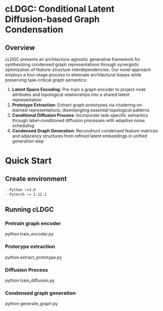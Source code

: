 # cLDGC: Conditional Latent Diffusion-based Graph Condensation

## Overview
cLDGC presents an architecture-agnostic generative framework for synthesizing condensed graph representations through synergistic optimization of feature-structure interdependencies. Our novel approach employs a four-stage process to eliminate architectural biases while preserving task-critical graph semantics:

1. **Latent Space Encoding**: Pre-train a graph encoder to project node attributes and topological relationships into a shared latent representation
2. **Prototype Extraction**: Extract graph prototypes via clustering on learned representations, disentangling essential topological patterns
3. **Conditional Diffusion Process**: Incorporate task-specific semantics through label-conditioned diffusion processes with adaptive noise scheduling
4. **Condensed Graph Generation**: Reconstruct condensed feature matrices and adjacency structures from refined latent embeddings in unified generation step

# Quick Start
## Create environment
```bash
- Python >=3.9
- Pytorch >= 1.12.1
```

## Running cLDGC
### Pretrain graph encoder
python train_encoder.py

### Protorype extraction
python extract_prototype.py

### Diffusion Process
python train_diffusion.py

### Condensed graph generation
python generate_graph.py

